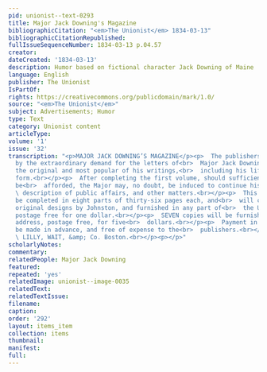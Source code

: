 ```yaml
---
pid: unionist--text-0293
title: Major Jack Downing's Magazine
bibliographicCitation: "<em>The Unionist</em> 1834-03-13"
bibliographicCitationRepublished: 
fullIssueSequenceNumber: 1834-03-13 p.04.57
creator: 
dateCreated: '1834-03-13'
description: Humor based on fictional character Jack Downing of Maine
language: English
publisher: The Unionist
IsPartOf: 
rights: https://creativecommons.org/publicdomain/mark/1.0/
source: "<em>The Unionist</em>"
subject: Advertisements; Humor
type: Text
category: Unionist content
articleType: 
volume: '1'
issue: '32'
transcription: "<p>MAJOR JACK DOWNING’S MAGAZINE</p><p>  The publishers are encouraged
  by the extraordinary demand for the letters of<br>  Major Jack Downing, to issue
  the original and most popular of his writings,<br>  including his life, in a periodical
  form.<br></p><p>  After completing the first volume, should sufficient encouragement
  be<br>  afforded, the Major may, no doubt, be induced to continue his interesting<br>
  \ description of public affairs, and other matters.<br></p><p>  This Volume will
  be completed in eight parts of thirty-six pages each, and<br>  will contain ELEVEN
  original designs by Johnston, and furnished in any part of<br>  the United States,
  postage free for one dollar.<br></p><p>  SEVEN copies will be furnished to any one
  address, postage free, for five<br>  dollars.<br></p><p>  Payment in all cases to
  be made in advance, and free of expense to the<br>  publishers.<br></p><p>  &nbsp;&nbsp;&nbsp;&nbsp;&nbsp;&nbsp;&nbsp;&nbsp;&nbsp;&nbsp;&nbsp;&nbsp;&nbsp;&nbsp;&nbsp;&nbsp;&nbsp;&nbsp;&nbsp;&nbsp;&nbsp;&nbsp;&nbsp;&nbsp;&nbsp;&nbsp;&nbsp;&nbsp;&nbsp;&nbsp;&nbsp;&nbsp;&nbsp;&nbsp;&nbsp;<br>
  \ LILLY, WAIT, &amp; Co. Boston.<br></p><p></p>"
scholarlyNotes: 
commentary: 
relatedPeople: Major Jack Downing
featured: 
repeated: 'yes'
relatedImage: unionist--image-0035
relatedText: 
relatedTextIssue: 
filename: 
caption: 
order: '292'
layout: items_item
collection: items
thumbnail: 
manifest: 
full: 
---
```

